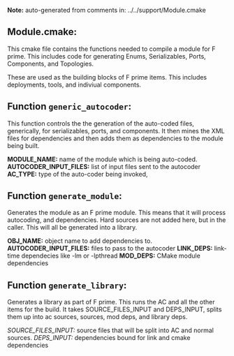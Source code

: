**Note:** auto-generated from comments in: ../../support/Module.cmake

## Module.cmake:

This cmake file contains the functions needed to compile a module for F prime. This
includes code for generating Enums, Serializables, Ports, Components, and Topologies.

These are used as the building blocks of F prime items. This includes deployments,
tools, and indiviual components.


## Function `generic_autocoder`:

This function controls the the generation of the auto-coded files, generically, for serializables, ports,
and components. It then mines the XML files for dependencies and then adds them as dependencies to the
module being built.

**MODULE_NAME:** name of the module which is being auto-coded.
**AUTOCODER_INPUT_FILES:** list of input files sent to the autocoder
**AC_TYPE:** type of the auto-coder being invoked,



## Function `generate_module`:

Generates the module as an F prime module. This means that it will process autocoding,
and dependencies. Hard sources are not added here, but in the caller. This will all be
generated into a library.

**OBJ_NAME:** object name to add dependencies to.
**AUTOCODER_INPUT_FILES:** files to pass to the autocoder
**LINK_DEPS:** link-time dependecies like -lm or -lpthread
**MOD_DEPS:** CMake module dependencies



## Function `generate_library`:

Generates a library as part of F prime. This runs the AC and all the other items for the build.
It takes SOURCE_FILES_INPUT and DEPS_INPUT, splits them up into ac sources, sources, mod deps,
and library deps.

*SOURCE_FILES_INPUT:* source files that will be split into AC and normal sources.
*DEPS_INPUT:* dependencies bound for link and cmake dependencies



